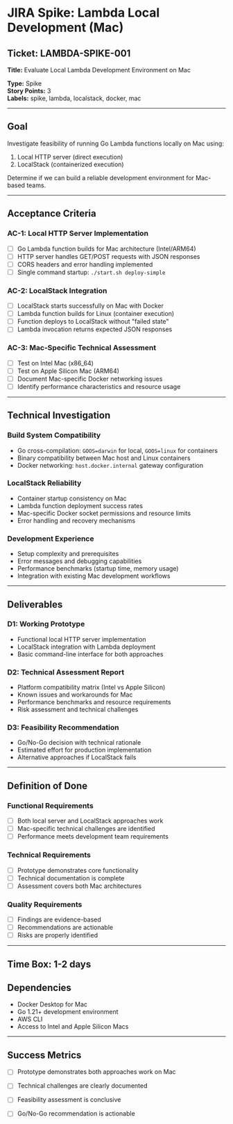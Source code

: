 # JIRA Spike: Lambda Local Development (Mac)

## Ticket: LAMBDA-SPIKE-001
**Title:** Evaluate Local Lambda Development Environment on Mac

**Type:** Spike  
**Story Points:** 3  
**Labels:** spike, lambda, localstack, docker, mac

---

## Goal
Investigate feasibility of running Go Lambda functions locally on Mac using:
1. Local HTTP server (direct execution)
2. LocalStack (containerized execution)

Determine if we can build a reliable development environment for Mac-based teams.

---

## Acceptance Criteria

### **AC-1: Local HTTP Server Implementation**
- [ ] Go Lambda function builds for Mac architecture (Intel/ARM64)
- [ ] HTTP server handles GET/POST requests with JSON responses
- [ ] CORS headers and error handling implemented
- [ ] Single command startup: `./start.sh deploy-simple`

### **AC-2: LocalStack Integration**
- [ ] LocalStack starts successfully on Mac with Docker
- [ ] Lambda function builds for Linux (container execution)
- [ ] Function deploys to LocalStack without "failed state"
- [ ] Lambda invocation returns expected JSON responses

### **AC-3: Mac-Specific Technical Assessment**
- [ ] Test on Intel Mac (x86_64)
- [ ] Test on Apple Silicon Mac (ARM64)
- [ ] Document Mac-specific Docker networking issues
- [ ] Identify performance characteristics and resource usage

---

## Technical Investigation

### **Build System Compatibility**
- Go cross-compilation: `GOOS=darwin` for local, `GOOS=linux` for containers
- Binary compatibility between Mac host and Linux containers
- Docker networking: `host.docker.internal` gateway configuration

### **LocalStack Reliability**
- Container startup consistency on Mac
- Lambda function deployment success rates
- Mac-specific Docker socket permissions and resource limits
- Error handling and recovery mechanisms

### **Development Experience**
- Setup complexity and prerequisites
- Error messages and debugging capabilities
- Performance benchmarks (startup time, memory usage)
- Integration with existing Mac development workflows

---

## Deliverables

### **D1: Working Prototype**
- Functional local HTTP server implementation
- LocalStack integration with Lambda deployment
- Basic command-line interface for both approaches

### **D2: Technical Assessment Report**
- Platform compatibility matrix (Intel vs Apple Silicon)
- Known issues and workarounds for Mac
- Performance benchmarks and resource requirements
- Risk assessment and technical challenges

### **D3: Feasibility Recommendation**
- Go/No-Go decision with technical rationale
- Estimated effort for production implementation
- Alternative approaches if LocalStack fails

---

## Definition of Done

### **Functional Requirements**
- [ ] Both local server and LocalStack approaches work
- [ ] Mac-specific technical challenges are identified
- [ ] Performance meets development team requirements

### **Technical Requirements**
- [ ] Prototype demonstrates core functionality
- [ ] Technical documentation is complete
- [ ] Assessment covers both Mac architectures

### **Quality Requirements**
- [ ] Findings are evidence-based
- [ ] Recommendations are actionable
- [ ] Risks are properly identified

---

## Time Box: 1-2 days

## Dependencies
- Docker Desktop for Mac
- Go 1.21+ development environment
- AWS CLI
- Access to Intel and Apple Silicon Macs

---

## Success Metrics
- [ ] Prototype demonstrates both approaches work on Mac
- [ ] Technical challenges are clearly documented
- [ ] Feasibility assessment is conclusive
- [ ] Go/No-Go recommendation is actionable
 